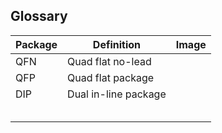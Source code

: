 ## Glossary
| Package | Definition | Image |
|--|--|--|
| QFN | Quad flat no-lead    |  |
| QFP | Quad flat package    |  |
| DIP | Dual in-line package |  |
|  |  |  |
|  |  |  |
|  |  |  |
|  |  |  |
|  |  |  |
